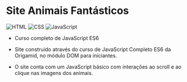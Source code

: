 # Site Animais Fantásticos

![HTML](https://img.shields.io/badge/HTML5-E34F26?style=for-the-badge&logo=html5&logoColor=white) 
![CSS](https://img.shields.io/badge/CSS3-1572B6?style=for-the-badge&logo=css3&logoColor=white)
![JavaScript](https://img.shields.io/badge/JavaScript-F7DF1E?style=for-the-badge&logo=javascript&logoColor=black)

* Curso completo de JavaScript ES6

* Site construido através do curso de JavaScript Completo ES6 da Origamid, no módulo DOM para iniciantes.

* O site conta com um JavaScript básico com interações ao scroll e ao clique nas imagens dos animais.
